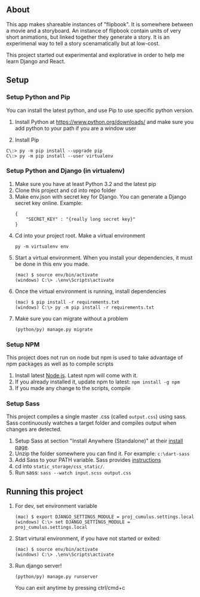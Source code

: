 ## About

This app makes shareable instances of "flipbook". It is somewhere between a movie and a storyboard. An instance of flipbook contain units of very short animations, but linked together they generate a story. It is an experimenal way to tell a story scenamatically but at low-cost.

This project started out experimental and explorative in order to help me learn Django and React. 


## Setup 

### Setup Python and Pip
You can install the latest python, and use Pip to use specific python version.  
1. Install Python at https://www.python.org/downloads/ and make sure you add python to your path if you are a window user

2. Install Pip
```
C\:> py -m pip install --upgrade pip
C\:> py -m pip install --user virtualenv
```

### Setup Python and Django (in virtualenv)
1. Make sure you have at least Python 3.2 and the latest pip
2. Clone this project and cd into repo folder
3. Make env.json with secret key for Django. You can generate a Django secret key online.
Example: 
    ```
    {
        "SECRET_KEY" : "{really long secret key}"
    }
    ```
4. Cd into your project root. Make a virtual environment
    ```
    py -m virtualenv env
    ```
5. Start a virtual environment. When you install your dependencies, it must be done in this env you made.
    ```
    (mac) $ source env/bin/activate
    (windows) C:\> .\env\Scripts\activate
    ```
6. Once the virtual environment is running, install dependencies
    ```
    (mac) $ pip install -r requirements.txt 
    (windows) C:\> py -m pip install -r requirements.txt
    ```
7. Make sure you can migrate without a problem
    ```
    (python/py) manage.py migrate
    ```


### Setup NPM
This project does not run on node but npm is used to take advantage of npm packages as well as to compile scripts

1. Install latest [Node.js](https://nodejs.org/). Latest npm will come with it.
2. If you already installed it, update npm to latest: `npm install -g npm`
3. If you made any change to the scripts, compile 


### Setup Sass
This project compiles a single master .css (called `output.css`) using sass. Sass continuously watches a target folder and compiles output when changes are detected.

1. Setup Sass at section "Install Anywhere (Standalone)" at their [install page](https://sass-lang.com/install).
2. Unzip the folder somewhere you can find it. For example: `c:\dart-sass`
3. Add Sass to your PATH variable. Sass provides [instructions](https://katiek2.github.io/path-doc/) 
2. cd into `static_storage/css_static/`.
3. Run sass: `sass --watch input.scss output.css`

## Running this project 

1. For dev, set environment variable
    ```
    (mac) $ export DJANGO_SETTINGS_MODULE = proj_cumulus.settings.local
    (windows) C:\> set DJANGO_SETTINGS_MODULE = proj_cumulus.settings.local
    ```
2. Start virtural environment, if you have not started or exited: 
    ```
    (mac) $ source env/bin/activate 
    (windows) C:\> .\env\Scripts\activate
    ```
3. Run django server!
    ```
    (python/py) manage.py runserver
    ```
    You can exit anytime by pressing ctrl/cmd+c